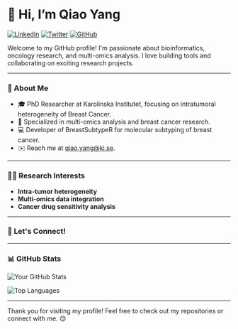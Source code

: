 # 👋 Hi, I’m Qiao Yang
[![LinkedIn](https://img.shields.io/badge/LinkedIn-Profile-blue)](https://www.linkedin.com/in/qiao-yang-a2aa54228/) [![Twitter](https://img.shields.io/badge/Twitter-Handle-1DA1F2)](https://twitter.com/Qiao_Yang_) [![GitHub](https://img.shields.io/badge/GitHub-Profile-black)](https://github.com/yqkiuo/)    

Welcome to my GitHub profile! I'm passionate about bioinformatics, oncology research, and multi-omics analysis. I love building tools and collaborating on exciting research projects.

---

### 🚀 About Me

- 🎓 PhD Researcher at Karolinska Institutet, focusing on intratumoral heterogeneity of Breast Cancer.
- 🧬 Specialized in multi-omics analysis and breast cancer research.
- 💻 Developer of BreastSubtypeR for molecular subtyping of breast cancer.
- ✉️ Reach me at qiao.yang@ki.se.

---

### 🧑‍🔬 Research Interests

- **Intra-tumor heterogeneity**  
- **Multi-omics data integration**  
- **Cancer drug sensitivity analysis**  

---


### 🔗 Let's Connect!


---

### 📊 GitHub Stats

![Your GitHub Stats](https://github-readme-stats.vercel.app/api?username=yqkiuo&show_icons=true&theme=radical)

![Top Languages](https://github-readme-stats.vercel.app/api/top-langs/?username=yqkiuo&layout=compact&theme=radical)

---


Thank you for visiting my profile! Feel free to check out my repositories or connect with me. 😊
